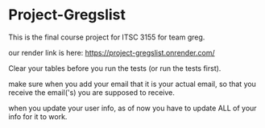 # Project-Gregslist
This is the final course project for ITSC 3155 for team greg. 

our render link is here: https://project-gregslist.onrender.com/

Clear your tables before you run the tests (or run the tests first).

make sure when you add your email that it is your actual email, so that you receive the email('s) you are supposed to receive.

when you update your user info, as of now you have to update ALL of your info for it to work.
